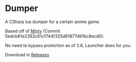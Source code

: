 
# Dumper

A CSharp lua dumper for a certain anime game. 

Based off of [Minty](https://github.com/kindawindytoday/Minty) (Commit 5edcb81e2392c61c1744f325d61877d91bc8ecd0).

No need to bypass protection as of 3.6, Launcher does for you.

Download in [Releases]()

